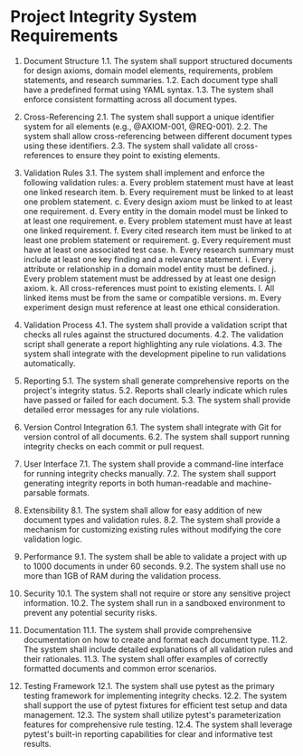 # Project Integrity System Requirements

1. Document Structure
   1.1. The system shall support structured documents for design axioms, domain model elements, requirements, problem statements, and research summaries.
   1.2. Each document type shall have a predefined format using YAML syntax.
   1.3. The system shall enforce consistent formatting across all document types.

2. Cross-Referencing
   2.1. The system shall support a unique identifier system for all elements (e.g., @AXIOM-001, @REQ-001).
   2.2. The system shall allow cross-referencing between different document types using these identifiers.
   2.3. The system shall validate all cross-references to ensure they point to existing elements.

3. Validation Rules
   3.1. The system shall implement and enforce the following validation rules:
     a. Every problem statement must have at least one linked research item.
     b. Every requirement must be linked to at least one problem statement.
     c. Every design axiom must be linked to at least one requirement.
     d. Every entity in the domain model must be linked to at least one requirement.
     e. Every problem statement must have at least one linked requirement.
     f. Every cited research item must be linked to at least one problem statement or requirement.
     g. Every requirement must have at least one associated test case.
     h. Every research summary must include at least one key finding and a relevance statement.
     i. Every attribute or relationship in a domain model entity must be defined.
     j. Every problem statement must be addressed by at least one design axiom.
     k. All cross-references must point to existing elements.
     l. All linked items must be from the same or compatible versions.
     m. Every experiment design must reference at least one ethical consideration.

4. Validation Process
   4.1. The system shall provide a validation script that checks all rules against the structured documents.
   4.2. The validation script shall generate a report highlighting any rule violations.
   4.3. The system shall integrate with the development pipeline to run validations automatically.

5. Reporting
   5.1. The system shall generate comprehensive reports on the project's integrity status.
   5.2. Reports shall clearly indicate which rules have passed or failed for each document.
   5.3. The system shall provide detailed error messages for any rule violations.

6. Version Control Integration
   6.1. The system shall integrate with Git for version control of all documents.
   6.2. The system shall support running integrity checks on each commit or pull request.

7. User Interface
   7.1. The system shall provide a command-line interface for running integrity checks manually.
   7.2. The system shall support generating integrity reports in both human-readable and machine-parsable formats.

8. Extensibility
   8.1. The system shall allow for easy addition of new document types and validation rules.
   8.2. The system shall provide a mechanism for customizing existing rules without modifying the core validation logic.

9. Performance
   9.1. The system shall be able to validate a project with up to 1000 documents in under 60 seconds.
   9.2. The system shall use no more than 1GB of RAM during the validation process.

10. Security
    10.1. The system shall not require or store any sensitive project information.
    10.2. The system shall run in a sandboxed environment to prevent any potential security risks.

11. Documentation
    11.1. The system shall provide comprehensive documentation on how to create and format each document type.
    11.2. The system shall include detailed explanations of all validation rules and their rationales.
    11.3. The system shall offer examples of correctly formatted documents and common error scenarios.

12. Testing Framework
    12.1. The system shall use pytest as the primary testing framework for implementing integrity checks.
    12.2. The system shall support the use of pytest fixtures for efficient test setup and data management.
    12.3. The system shall utilize pytest's parameterization features for comprehensive rule testing.
    12.4. The system shall leverage pytest's built-in reporting capabilities for clear and informative test results.
